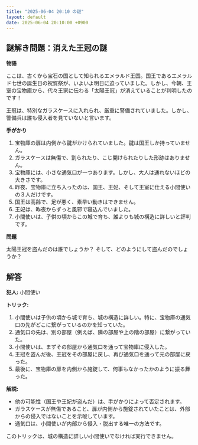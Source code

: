 ```yaml
---
title: "2025-06-04 20:10 の謎"
layout: default
date: 2025-06-04 20:10:00 +0900
---
```

## 謎解き問題：消えた王冠の謎

**物語**

ここは、古くから宝石の国として知られるエメラルド王国。国王であるエメラルド七世の誕生日の祝賀祭が、いよいよ明日に迫っていました。しかし、今朝、王室の宝物庫から、代々王家に伝わる「太陽王冠」が消えていることが判明したのです！

王冠は、特別なガラスケースに入れられ、厳重に警備されていました。しかし、警備兵は誰も侵入者を見ていないと言います。

**手がかり**

1.  宝物庫の扉は内側から鍵がかけられていました。鍵は国王しか持っていません。
2.  ガラスケースは無傷で、割られたり、こじ開けられたりした形跡はありません。
3.  宝物庫には、小さな通気口が一つあります。しかし、大人は通れないほどの大きさです。
4.  昨夜、宝物庫に立ち入ったのは、国王、王妃、そして王室に仕える小間使いの３人だけです。
5.  国王は高齢で、足が悪く、素早い動きはできません。
6.  王妃は、昨夜からずっと風邪で寝込んでいました。
7.  小間使いは、子供の頃からこの城で育ち、誰よりも城の構造に詳しいと評判です。

**問題**

太陽王冠を盗んだのは誰でしょうか？ そして、どのようにして盗んだのでしょうか？

## 解答

**犯人:** 小間使い

**トリック:**

1.  小間使いは子供の頃から城で育ち、城の構造に詳しい。特に、宝物庫の通気口の先がどこに繋がっているのかを知っていた。
2.  通気口の先は、別の部屋（例えば、隣の部屋や上の階の部屋）に繋がっていた。
3.  小間使いは、まずその部屋から通気口を通って宝物庫に侵入した。
4.  王冠を盗んだ後、王冠をその部屋に戻し、再び通気口を通って元の部屋に戻った。
5.  最後に、宝物庫の扉を内側から施錠して、何事もなかったかのように振る舞った。

**解説:**

*   他の可能性（国王や王妃が盗んだ）は、手がかりによって否定されます。
*   ガラスケースが無傷であること、扉が内側から施錠されていたことは、外部からの侵入ではないことを示唆しています。
*   通気口は、小間使いが内部から侵入・脱出する唯一の方法です。

このトリックは、城の構造に詳しい小間使いでなければ実行できません。
